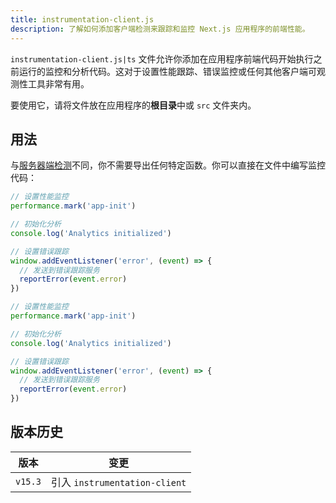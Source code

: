 ```yaml
---
title: instrumentation-client.js
description: 了解如何添加客户端检测来跟踪和监控 Next.js 应用程序的前端性能。
---
```


`instrumentation-client.js|ts` 文件允许你添加在应用程序前端代码开始执行之前运行的监控和分析代码。这对于设置性能跟踪、错误监控或任何其他客户端可观测性工具非常有用。

要使用它，请将文件放在应用程序的**根目录**中或 `src` 文件夹内。

## 用法

与[服务器端检测]()不同，你不需要导出任何特定函数。你可以直接在文件中编写监控代码：

```ts switcher
// 设置性能监控
performance.mark('app-init')

// 初始化分析
console.log('Analytics initialized')

// 设置错误跟踪
window.addEventListener('error', (event) => {
  // 发送到错误跟踪服务
  reportError(event.error)
})
```

```js switcher
// 设置性能监控
performance.mark('app-init')

// 初始化分析
console.log('Analytics initialized')

// 设置错误跟踪
window.addEventListener('error', (event) => {
  // 发送到错误跟踪服务
  reportError(event.error)
})
```

## 版本历史

| 版本    | 变更                          |
| ------- | ----------------------------- |
| `v15.3` | 引入 `instrumentation-client` |
